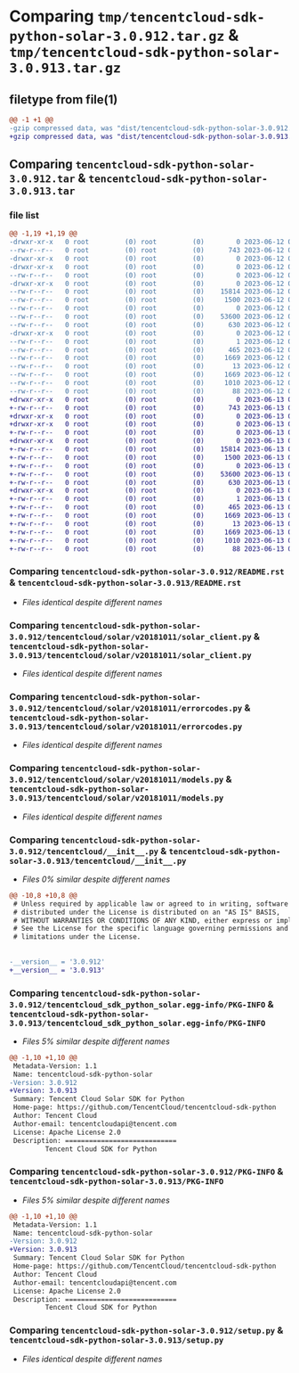 # Comparing `tmp/tencentcloud-sdk-python-solar-3.0.912.tar.gz` & `tmp/tencentcloud-sdk-python-solar-3.0.913.tar.gz`

## filetype from file(1)

```diff
@@ -1 +1 @@
-gzip compressed data, was "dist/tencentcloud-sdk-python-solar-3.0.912.tar", last modified: Mon Jun 12 03:10:57 2023, max compression
+gzip compressed data, was "dist/tencentcloud-sdk-python-solar-3.0.913.tar", last modified: Tue Jun 13 02:24:08 2023, max compression
```

## Comparing `tencentcloud-sdk-python-solar-3.0.912.tar` & `tencentcloud-sdk-python-solar-3.0.913.tar`

### file list

```diff
@@ -1,19 +1,19 @@
-drwxr-xr-x   0 root         (0) root         (0)        0 2023-06-12 03:10:57.000000 tencentcloud-sdk-python-solar-3.0.912/
--rw-r--r--   0 root         (0) root         (0)      743 2023-06-12 03:10:57.000000 tencentcloud-sdk-python-solar-3.0.912/README.rst
-drwxr-xr-x   0 root         (0) root         (0)        0 2023-06-12 03:10:57.000000 tencentcloud-sdk-python-solar-3.0.912/tencentcloud/
-drwxr-xr-x   0 root         (0) root         (0)        0 2023-06-12 03:10:57.000000 tencentcloud-sdk-python-solar-3.0.912/tencentcloud/solar/
--rw-r--r--   0 root         (0) root         (0)        0 2023-06-12 03:10:57.000000 tencentcloud-sdk-python-solar-3.0.912/tencentcloud/solar/__init__.py
-drwxr-xr-x   0 root         (0) root         (0)        0 2023-06-12 03:10:57.000000 tencentcloud-sdk-python-solar-3.0.912/tencentcloud/solar/v20181011/
--rw-r--r--   0 root         (0) root         (0)    15814 2023-06-12 03:10:57.000000 tencentcloud-sdk-python-solar-3.0.912/tencentcloud/solar/v20181011/solar_client.py
--rw-r--r--   0 root         (0) root         (0)     1500 2023-06-12 03:10:57.000000 tencentcloud-sdk-python-solar-3.0.912/tencentcloud/solar/v20181011/errorcodes.py
--rw-r--r--   0 root         (0) root         (0)        0 2023-06-12 03:10:57.000000 tencentcloud-sdk-python-solar-3.0.912/tencentcloud/solar/v20181011/__init__.py
--rw-r--r--   0 root         (0) root         (0)    53600 2023-06-12 03:10:57.000000 tencentcloud-sdk-python-solar-3.0.912/tencentcloud/solar/v20181011/models.py
--rw-r--r--   0 root         (0) root         (0)      630 2023-06-12 03:10:57.000000 tencentcloud-sdk-python-solar-3.0.912/tencentcloud/__init__.py
-drwxr-xr-x   0 root         (0) root         (0)        0 2023-06-12 03:10:57.000000 tencentcloud-sdk-python-solar-3.0.912/tencentcloud_sdk_python_solar.egg-info/
--rw-r--r--   0 root         (0) root         (0)        1 2023-06-12 03:10:57.000000 tencentcloud-sdk-python-solar-3.0.912/tencentcloud_sdk_python_solar.egg-info/dependency_links.txt
--rw-r--r--   0 root         (0) root         (0)      465 2023-06-12 03:10:57.000000 tencentcloud-sdk-python-solar-3.0.912/tencentcloud_sdk_python_solar.egg-info/SOURCES.txt
--rw-r--r--   0 root         (0) root         (0)     1669 2023-06-12 03:10:57.000000 tencentcloud-sdk-python-solar-3.0.912/tencentcloud_sdk_python_solar.egg-info/PKG-INFO
--rw-r--r--   0 root         (0) root         (0)       13 2023-06-12 03:10:57.000000 tencentcloud-sdk-python-solar-3.0.912/tencentcloud_sdk_python_solar.egg-info/top_level.txt
--rw-r--r--   0 root         (0) root         (0)     1669 2023-06-12 03:10:57.000000 tencentcloud-sdk-python-solar-3.0.912/PKG-INFO
--rw-r--r--   0 root         (0) root         (0)     1010 2023-06-12 03:10:57.000000 tencentcloud-sdk-python-solar-3.0.912/setup.py
--rw-r--r--   0 root         (0) root         (0)       88 2023-06-12 03:10:57.000000 tencentcloud-sdk-python-solar-3.0.912/setup.cfg
+drwxr-xr-x   0 root         (0) root         (0)        0 2023-06-13 02:24:08.000000 tencentcloud-sdk-python-solar-3.0.913/
+-rw-r--r--   0 root         (0) root         (0)      743 2023-06-13 02:24:08.000000 tencentcloud-sdk-python-solar-3.0.913/README.rst
+drwxr-xr-x   0 root         (0) root         (0)        0 2023-06-13 02:24:08.000000 tencentcloud-sdk-python-solar-3.0.913/tencentcloud/
+drwxr-xr-x   0 root         (0) root         (0)        0 2023-06-13 02:24:08.000000 tencentcloud-sdk-python-solar-3.0.913/tencentcloud/solar/
+-rw-r--r--   0 root         (0) root         (0)        0 2023-06-13 02:24:08.000000 tencentcloud-sdk-python-solar-3.0.913/tencentcloud/solar/__init__.py
+drwxr-xr-x   0 root         (0) root         (0)        0 2023-06-13 02:24:08.000000 tencentcloud-sdk-python-solar-3.0.913/tencentcloud/solar/v20181011/
+-rw-r--r--   0 root         (0) root         (0)    15814 2023-06-13 02:24:08.000000 tencentcloud-sdk-python-solar-3.0.913/tencentcloud/solar/v20181011/solar_client.py
+-rw-r--r--   0 root         (0) root         (0)     1500 2023-06-13 02:24:08.000000 tencentcloud-sdk-python-solar-3.0.913/tencentcloud/solar/v20181011/errorcodes.py
+-rw-r--r--   0 root         (0) root         (0)        0 2023-06-13 02:24:08.000000 tencentcloud-sdk-python-solar-3.0.913/tencentcloud/solar/v20181011/__init__.py
+-rw-r--r--   0 root         (0) root         (0)    53600 2023-06-13 02:24:08.000000 tencentcloud-sdk-python-solar-3.0.913/tencentcloud/solar/v20181011/models.py
+-rw-r--r--   0 root         (0) root         (0)      630 2023-06-13 02:24:08.000000 tencentcloud-sdk-python-solar-3.0.913/tencentcloud/__init__.py
+drwxr-xr-x   0 root         (0) root         (0)        0 2023-06-13 02:24:08.000000 tencentcloud-sdk-python-solar-3.0.913/tencentcloud_sdk_python_solar.egg-info/
+-rw-r--r--   0 root         (0) root         (0)        1 2023-06-13 02:24:08.000000 tencentcloud-sdk-python-solar-3.0.913/tencentcloud_sdk_python_solar.egg-info/dependency_links.txt
+-rw-r--r--   0 root         (0) root         (0)      465 2023-06-13 02:24:08.000000 tencentcloud-sdk-python-solar-3.0.913/tencentcloud_sdk_python_solar.egg-info/SOURCES.txt
+-rw-r--r--   0 root         (0) root         (0)     1669 2023-06-13 02:24:08.000000 tencentcloud-sdk-python-solar-3.0.913/tencentcloud_sdk_python_solar.egg-info/PKG-INFO
+-rw-r--r--   0 root         (0) root         (0)       13 2023-06-13 02:24:08.000000 tencentcloud-sdk-python-solar-3.0.913/tencentcloud_sdk_python_solar.egg-info/top_level.txt
+-rw-r--r--   0 root         (0) root         (0)     1669 2023-06-13 02:24:08.000000 tencentcloud-sdk-python-solar-3.0.913/PKG-INFO
+-rw-r--r--   0 root         (0) root         (0)     1010 2023-06-13 02:24:08.000000 tencentcloud-sdk-python-solar-3.0.913/setup.py
+-rw-r--r--   0 root         (0) root         (0)       88 2023-06-13 02:24:08.000000 tencentcloud-sdk-python-solar-3.0.913/setup.cfg
```

### Comparing `tencentcloud-sdk-python-solar-3.0.912/README.rst` & `tencentcloud-sdk-python-solar-3.0.913/README.rst`

 * *Files identical despite different names*

### Comparing `tencentcloud-sdk-python-solar-3.0.912/tencentcloud/solar/v20181011/solar_client.py` & `tencentcloud-sdk-python-solar-3.0.913/tencentcloud/solar/v20181011/solar_client.py`

 * *Files identical despite different names*

### Comparing `tencentcloud-sdk-python-solar-3.0.912/tencentcloud/solar/v20181011/errorcodes.py` & `tencentcloud-sdk-python-solar-3.0.913/tencentcloud/solar/v20181011/errorcodes.py`

 * *Files identical despite different names*

### Comparing `tencentcloud-sdk-python-solar-3.0.912/tencentcloud/solar/v20181011/models.py` & `tencentcloud-sdk-python-solar-3.0.913/tencentcloud/solar/v20181011/models.py`

 * *Files identical despite different names*

### Comparing `tencentcloud-sdk-python-solar-3.0.912/tencentcloud/__init__.py` & `tencentcloud-sdk-python-solar-3.0.913/tencentcloud/__init__.py`

 * *Files 0% similar despite different names*

```diff
@@ -10,8 +10,8 @@
 # Unless required by applicable law or agreed to in writing, software
 # distributed under the License is distributed on an "AS IS" BASIS,
 # WITHOUT WARRANTIES OR CONDITIONS OF ANY KIND, either express or implied.
 # See the License for the specific language governing permissions and
 # limitations under the License.
 
 
-__version__ = '3.0.912'
+__version__ = '3.0.913'
```

### Comparing `tencentcloud-sdk-python-solar-3.0.912/tencentcloud_sdk_python_solar.egg-info/PKG-INFO` & `tencentcloud-sdk-python-solar-3.0.913/tencentcloud_sdk_python_solar.egg-info/PKG-INFO`

 * *Files 5% similar despite different names*

```diff
@@ -1,10 +1,10 @@
 Metadata-Version: 1.1
 Name: tencentcloud-sdk-python-solar
-Version: 3.0.912
+Version: 3.0.913
 Summary: Tencent Cloud Solar SDK for Python
 Home-page: https://github.com/TencentCloud/tencentcloud-sdk-python
 Author: Tencent Cloud
 Author-email: tencentcloudapi@tencent.com
 License: Apache License 2.0
 Description: ============================
         Tencent Cloud SDK for Python
```

### Comparing `tencentcloud-sdk-python-solar-3.0.912/PKG-INFO` & `tencentcloud-sdk-python-solar-3.0.913/PKG-INFO`

 * *Files 5% similar despite different names*

```diff
@@ -1,10 +1,10 @@
 Metadata-Version: 1.1
 Name: tencentcloud-sdk-python-solar
-Version: 3.0.912
+Version: 3.0.913
 Summary: Tencent Cloud Solar SDK for Python
 Home-page: https://github.com/TencentCloud/tencentcloud-sdk-python
 Author: Tencent Cloud
 Author-email: tencentcloudapi@tencent.com
 License: Apache License 2.0
 Description: ============================
         Tencent Cloud SDK for Python
```

### Comparing `tencentcloud-sdk-python-solar-3.0.912/setup.py` & `tencentcloud-sdk-python-solar-3.0.913/setup.py`

 * *Files identical despite different names*

